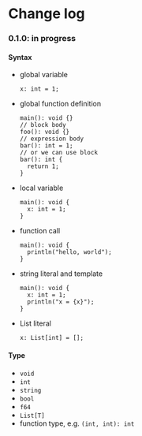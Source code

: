 # Change log

### 0.1.0: in progress

#### Syntax

* global variable
    ```elz
    x: int = 1;
    ```
* global function definition
    ```elz
    main(): void {}
    // block body
    foo(): void {}
    // expression body
    bar(): int = 1;
    // or we can use block
    bar(): int {
      return 1;
    }
    ```
* local variable
    ```elz
    main(): void {
      x: int = 1;
    }
    ```
* function call
    ```elz
    main(): void {
      println("hello, world");
    }
    ```
* string literal and template
    ```elz
    main(): void {
      x: int = 1;
      println("x = {x}");
    }
    ```
* List literal
    ```elz
    x: List[int] = [];
    ```

#### Type

* `void`
* `int`
* `string`
* `bool`
* `f64`
* `List[T]`
* function type, e.g. `(int, int): int`
